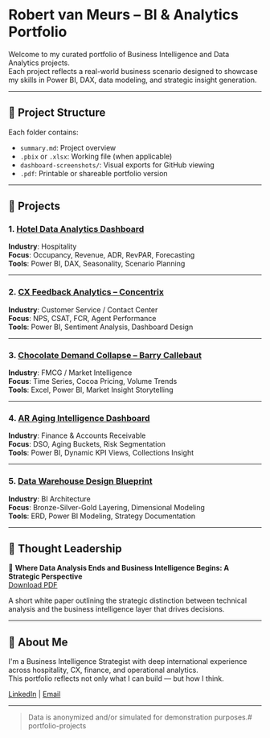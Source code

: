 # Robert van Meurs – BI & Analytics Portfolio

Welcome to my curated portfolio of Business Intelligence and Data Analytics projects.  
Each project reflects a real-world business scenario designed to showcase my skills in Power BI, DAX, data modeling, and strategic insight generation.

---

## 📁 Project Structure

Each folder contains:
- `summary.md`: Project overview
- `.pbix` or `.xlsx`: Working file (when applicable)
- `dashboard-screenshots/`: Visual exports for GitHub viewing
- `.pdf`: Printable or shareable portfolio version

---

## 🚀 Projects

### 1. [Hotel Data Analytics Dashboard](./hotel-dashboard/)
**Industry**: Hospitality  
**Focus**: Occupancy, Revenue, ADR, RevPAR, Forecasting  
**Tools**: Power BI, DAX, Seasonality, Scenario Planning

---

### 2. [CX Feedback Analytics – Concentrix](./concentrix-cx-feedback/)
**Industry**: Customer Service / Contact Center  
**Focus**: NPS, CSAT, FCR, Agent Performance  
**Tools**: Power BI, Sentiment Analysis, Dashboard Design

---

### 3. [Chocolate Demand Collapse – Barry Callebaut](./chocolate-demand/)
**Industry**: FMCG / Market Intelligence  
**Focus**: Time Series, Cocoa Pricing, Volume Trends  
**Tools**: Excel, Power BI, Market Insight Storytelling

---

### 4. [AR Aging Intelligence Dashboard](./ar-aging/)
**Industry**: Finance & Accounts Receivable  
**Focus**: DSO, Aging Buckets, Risk Segmentation  
**Tools**: Power BI, Dynamic KPI Views, Collections Insight

---

### 5. [Data Warehouse Design Blueprint](./data-warehouse-design/)
**Industry**: BI Architecture  
**Focus**: Bronze-Silver-Gold Layering, Dimensional Modeling  
**Tools**: ERD, Power BI Modeling, Strategy Documentation

---

## 🧠 Thought Leadership

📄 **Where Data Analysis Ends and Business Intelligence Begins: A Strategic Perspective**  
[Download PDF](./Where_Data_Analysis_Ends_BI_Begins.pdf)

A short white paper outlining the strategic distinction between technical analysis and the business intelligence layer that drives decisions.

---

## 🧭 About Me

I'm a Business Intelligence Strategist with deep international experience across hospitality, CX, finance, and operational analytics.  
This portfolio reflects not only what I can build — but how I think.

[LinkedIn](https://www.linkedin.com/) | [Email](mailto:rvm97@yahoo.com)

---

> Data is anonymized and/or simulated for demonstration purposes.# portfolio-projects
